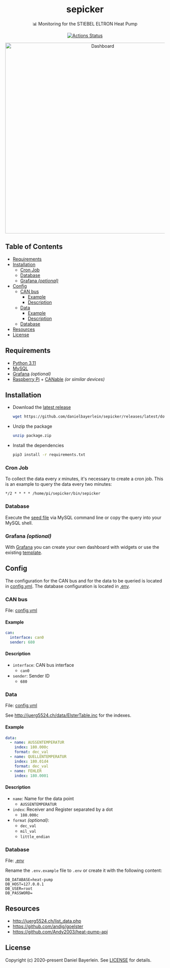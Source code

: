 <h1 align="center">
  sepicker
</h1>

<p align="center">
  📊 Monitoring for the STIEBEL ELTRON Heat Pump
</p>

<p align="center">
  <a href="https://github.com/danielbayerlein/sepicker/actions">
    <img alt="Actions Status" src="https://github.com/danielbayerlein/sepicker/workflows/CI/badge.svg">
  </a>
</p>

<p align="center">
  <img src="https://user-images.githubusercontent.com/457834/76162079-241b7c80-613a-11ea-9f18-1c380d588635.png" width="600" alt="Dashboard">
</p>

## Table of Contents

- [Requirements](#requirements)
- [Installation](#installation)
  - [Cron Job](#cron-job)
  - [Database](#database)
  - [Grafana <em>(optional)</em>](#grafana-optional)
- [Config](#config)
  - [CAN bus](#can-bus)
    - [Example](#example)
    - [Description](#description)
  - [Data](#data)
    - [Example](#example-1)
    - [Description](#description-1)
  - [Database](#database-1)
- [Resources](#resources)
- [License](#license)

## Requirements

- [Python 3.11](https://www.python.org)
- [MySQL](https://www.mysql.com/)
- [Grafana](https://grafana.com/) _(optional)_
- [Raspberry Pi](https://www.raspberrypi.org) + [CANable](https://canable.io) _(or similar devices)_

## Installation

- Download the [latest release](https://github.com/danielbayerlein/sepicker/releases/latest/download/package.zip)
  ```bash
  wget https://github.com/danielbayerlein/sepicker/releases/latest/download/package.zip
  ```
- Unzip the package
  ```bash
  unzip package.zip
  ```
- Install the dependencies
  ```bash
  pip3 install -r requirements.txt
  ```

### Cron Job

To collect the data every _x_ minutes, it's necessary to create a cron job. This is an example to query the data every two minutes:

```
*/2 * * * * /home/pi/sepicker/bin/sepicker
```

### Database

Execute the [seed file](./sepicker/resources/datastore/seed.sql) via MySQL command line or copy the query into your MySQL shell.

### Grafana _(optional)_

With [Grafana](https://grafana.com/) you can create your own dashboard with widgets or use the existing [template](./sepicker/resources/dashboard/grafana.json).

## Config

The configuration for the CAN bus and for the data to be queried is located in [config.yml](./config.yml). The database configuration is located in [.env](./.env.example).

### CAN bus

File: [config.yml](./config.yml)

#### Example

```yaml
can:
  interface: can0
  sender: 680
```

#### Description

- `interface`: CAN bus interface
  - `can0`
- `sender`: Sender ID
  - `680`

### Data

File: [config.yml](./config.yml)

See http://juerg5524.ch/data/ElsterTable.inc for the indexes.

#### Example

```yaml
data:
  - name: AUSSENTEMPERATUR
    index: 180.000c
    format: dec_val
  - name: QUELLENTEMPERATUR
    index: 180.01d4
    format: dec_val
  - name: FEHLER
    index: 180.0001
```

#### Description

- `name`: Name for the data point
  - `AUSSENTEMPERATUR`
- `index`: Receiver and Register separated by a dot
  - `180.000c`
- `format` _(optional)_:
  - `dec_val`
  - `mil_val`
  - `little_endian`

### Database

File: [.env](./.env.example)

Rename the `.env.example` file to `.env` or create it with the following content:

```
DB_DATABASE=heat-pump
DB_HOST=127.0.0.1
DB_USER=root
DB_PASSWORD=
```

## Resources

- http://juerg5524.ch/list_data.php
- https://github.com/andig/goelster
- https://github.com/Andy2003/heat-pump-api

## License

Copyright (c) 2020-present Daniel Bayerlein. See [LICENSE](./LICENSE) for details.
